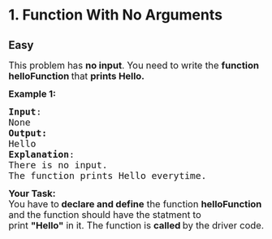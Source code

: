 # 1. Function With No Arguments
## Easy
<div class="problem-statement">
                <p></p><p><span style="font-size:18px">This problem has <strong>no input</strong>. You need to write the <strong>function helloFunction </strong>that <strong>prints Hello. </strong></span></p>

<p><span style="font-size:18px"><strong>Example 1:</strong><strong> </strong></span></p>

<pre><span style="font-size:18px"><strong>Input</strong>:
None
<strong>Output:</strong> 
Hello
<strong>Explanation</strong>: 
There is no input. 
The function prints Hello everytime.
</span></pre>

<p><span style="font-size:18px"><strong>Your Task:&nbsp; </strong><br>
You have to<strong> declare and define</strong> the function <strong>helloFunction </strong>and the function should have the statment to print&nbsp;<strong>"Hello"</strong>&nbsp;in it. The function is <strong>called </strong>by the driver code.</span></p>
 <p></p>
            </div>